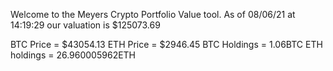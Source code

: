 Welcome to the Meyers Crypto Portfolio Value tool. 
As of 08/06/21 at 14:19:29 our valuation is $125073.69 

BTC Price = $43054.13
 ETH Price = $2946.45
BTC Holdings = 1.06BTC
 ETH holdings = 26.960005962ETH 
